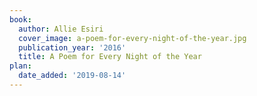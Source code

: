 ```yaml
---
book:
  author: Allie Esiri
  cover_image: a-poem-for-every-night-of-the-year.jpg
  publication_year: '2016'
  title: A Poem for Every Night of the Year
plan:
  date_added: '2019-08-14'
---
```

